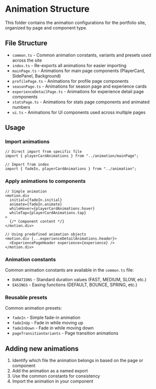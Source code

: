 # Animation Structure

This folder contains the animation configurations for the portfolio site, organized by page and component type.

## File Structure

- `common.ts` - Common animation constants, variants and presets used across the site
- `index.ts` - Re-exports all animations for easier importing
- `mainPage.ts` - Animations for main page components (PlayerCard, SidePanel, Background)
- `profilePage.ts` - Animations for profile page components
- `seasonPage.ts` - Animations for season page and experience cards
- `experienceDetailPage.ts` - Animations for experience detail page components
- `statsPage.ts` - Animations for stats page components and animated numbers
- `ui.ts` - Animations for UI components used across multiple pages

## Usage

### Import animations

```tsx
// Direct import from specific file
import { playerCardAnimations } from "../animation/mainPage";

// Import from index
import { fadeIn, playerCardAnimations } from "../animation";
```

### Apply animations to components

```tsx
// Simple animation
<motion.div
  initial={fadeIn.initial}
  animate={fadeIn.animate}
  whileHover={playerCardAnimations.hover}
  whileTap={playerCardAnimations.tap}
>
  {/* Component content */}
</motion.div>

// Using predefined animation objects
<motion.div {...experienceDetailAnimations.header}>
  <ExperiencePageHeader experience={experience} />
</motion.div>
```

### Animation constants

Common animation constants are available in the `common.ts` file:

- `DURATIONS` - Standard duration values (FAST, MEDIUM, SLOW, etc.)
- `EASINGS` - Easing functions (DEFAULT, BOUNCE, SPRING, etc.)

### Reusable presets

Common animation presets:

- `fadeIn` - Simple fade-in animation
- `fadeInUp` - Fade in while moving up
- `fadeInDown` - Fade in while moving down
- `pageTransitionVariants` - Page transition animations

## Adding new animations

1. Identify which file the animation belongs in based on the page or component
2. Add the animation as a named export
3. Use the common constants for consistency
4. Import the animation in your component
